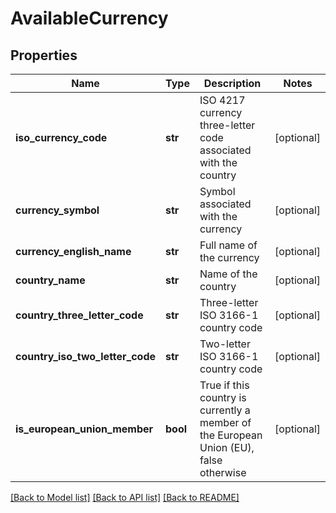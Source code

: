 # AvailableCurrency

## Properties
Name | Type | Description | Notes
------------ | ------------- | ------------- | -------------
**iso_currency_code** | **str** | ISO 4217 currency three-letter code associated with the country | [optional] 
**currency_symbol** | **str** | Symbol associated with the currency | [optional] 
**currency_english_name** | **str** | Full name of the currency | [optional] 
**country_name** | **str** | Name of the country | [optional] 
**country_three_letter_code** | **str** | Three-letter ISO 3166-1 country code | [optional] 
**country_iso_two_letter_code** | **str** | Two-letter ISO 3166-1 country code | [optional] 
**is_european_union_member** | **bool** | True if this country is currently a member of the European Union (EU), false otherwise | [optional] 

[[Back to Model list]](../README.md#documentation-for-models) [[Back to API list]](../README.md#documentation-for-api-endpoints) [[Back to README]](../README.md)



